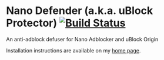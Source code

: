# Nano Defender (a.k.a. uBlock Protector) [![Build Status](https://travis-ci.org/jspenguin2017/uBlockProtector.svg?branch=master)](https://travis-ci.org/jspenguin2017/uBlockProtector)

An anti-adblock defuser for Nano Adblocker and uBlock Origin

Installation instructions are available on my [home page](http://jspenguin2017.github.io/uBlockProtector/). 
